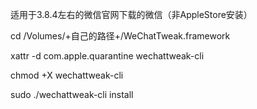 适用于3.8.4左右的微信官网下载的微信（非AppleStore安装）

cd /Volumes/+自己的路径+/WeChatTweak.framework

xattr -d com.apple.quarantine wechattweak-cli

chmod +X wechattweak-cli

sudo ./wechattweak-cli install
